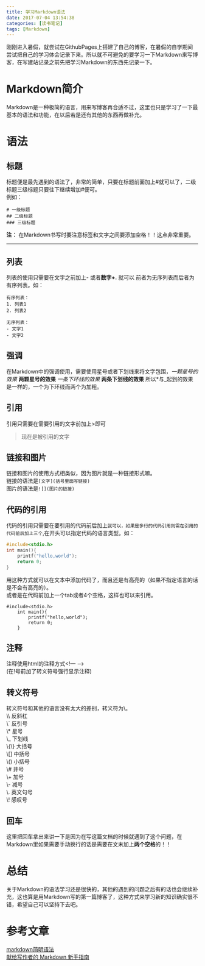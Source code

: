 ```yaml
---
title: 学习Markdown语法
date: 2017-07-04 13:54:38
categories: [读书笔记]
tags: [Markdown]
---
```

刚刚进入暑假，就尝试在GithubPages上搭建了自己的博客，在暑假的自学期间尝试把自己的学习体会记录下来。所以就不可避免的要学习一下Markdown来写博客，在写建站记录之前先把学习Markdown的东西先记录一下。

[](#Markdown简介 "Markdown简介")Markdown简介
======================================

Markdown是一种极简的语言，用来写博客再合适不过，这里也只是学习了一下最基本的语法和功能，在以后若是还有其他的东西再做补充。

[](#语法 "语法")语法
==============

[](#标题 "标题")标题
--------------

标题便是最先遇到的语法了，非常的简单，只要在标题前面加上#就可以了，二级标题三级标题只要往下继续增加#便可。  
例如：

    # 一级标题
    ## 二级标题
    ### 三级标题
    

**注：** 在Markdown书写时要注意标签和文字之间要添加空格！！这点非常重要。

* * *
<!-- more -->
[](#列表 "列表")列表
--------------

列表的使用只需要在文字之前加上\- 或者**数字+.** 就可以 前者为无序列表而后者为有序列表。如：

    有序列表：
    1. 列表1
    2. 列表2  
    
    无序列表：
    - 文字1
    - 文字2  
    

[](#强调 "强调")强调
--------------

在Markdown中的强调使用，需要使用星号或者下划线来将文字包围，_一颗星号的效果_ **两颗星号的效果** _一条下环线的效果_ **两条下划线的效果** 所以*与_起到的效果是一样的，一个为下环线而两个为加粗。

[](#引用 "引用")引用
--------------

引用只需要在需要引用的文字前加上>即可

> 现在是被引用的文字

[](#链接和图片 "链接和图片")链接和图片
-----------------------

链接和图片的使用方式相类似，因为图片就是一种链接形式嘛。  
链接的语法是`[文字](括号里面写链接)`  
图片的语法是`![](图片的链接)`

[](#代码的引用 "代码的引用")代码的引用
-----------------------

代码的引用只需要在要引用的代码前后加上`就可以，如果是多行的代码引用则需在引用的代码前后加上三个`,在开头可以指定代码的语言类型。如：  
```c
#include<stdio.h>
int main(){    
    printf("hello,world");    
    return 0;
}
```
用这种方式就可以在文本中添加代码了，而且还是有高亮的（如果不指定语言的话是不会有高亮的）。  
或者是在代码前加上一个tab或者4个空格，这样也可以来引用。

    #include<stdio.h>
        int main(){
            printf("hello,world");
            return 0;
        }
    

[](#注释 "注释")注释
--------------

注释使用html的注释方式<!— —>  
(在!号前加了转义符号强行显示注释)

[](#转义符号 "转义符号")转义符号
--------------------

转义符号和其他的语言没有太大的差别，转义符为\\。  
\\\\ 反斜杠  
\\` 反引号  
\\* 星号  
\\_ 下划线  
\\\{\\} 大括号  
\\\[\] 中括号  
\\() 小括号  
\\# 井号  
\\+ 加号  
\\- 减号  
\\. 英文句号  
\\! 感叹号

[](#回车 "回车")回车
--------------

这里把回车拿出来讲一下是因为在写这篇文档的时候就遇到了这个问题，在Markdown里如果需要手动换行的话是需要在文末加上**两个空格**的！！

[](#总结 "总结")总结
==============

关于Markdown的语法学习还是很快的，其他的遇到的问题之后有的话也会继续补充，这也算是用Markdown写的第一篇博客了，这种方式来学习新的知识确实很不错，希望自己可以坚持下去吧。

[](#参考文章 "参考文章")参考文章
====================

[markdown简明语法](http://ibruce.info/2013/11/26/markdown/)  
[献给写作者的 Markdown 新手指南](http://www.jianshu.com/p/q81RER)